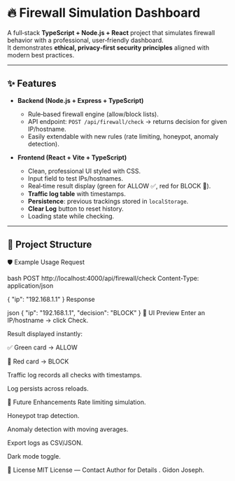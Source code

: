# 🔥 Firewall Simulation Dashboard

A full‑stack **TypeScript + Node.js + React** project that simulates firewall behavior with a professional, user‑friendly dashboard.  
It demonstrates **ethical, privacy‑first security principles** aligned with modern best practices.

---

## ✨ Features

- **Backend (Node.js + Express + TypeScript)**
  - Rule‑based firewall engine (allow/block lists).
  - API endpoint: `POST /api/firewall/check` → returns decision for given IP/hostname.
  - Easily extendable with new rules (rate limiting, honeypot, anomaly detection).

- **Frontend (React + Vite + TypeScript)**
  - Clean, professional UI styled with CSS.
  - Input field to test IPs/hostnames.
  - Real‑time result display (green for ALLOW ✅, red for BLOCK 🚫).
  - **Traffic log table** with timestamps.
  - **Persistence**: previous trackings stored in `localStorage`.
  - **Clear Log** button to reset history.
  - Loading state while checking.

---

## 📂 Project Structure

🛡️ Example Usage
Request

bash
POST http://localhost:4000/api/firewall/check
Content-Type: application/json

{ "ip": "192.168.1.1" }
Response

json
{ "ip": "192.168.1.1", "decision": "BLOCK" }
🎨 UI Preview
Enter an IP/hostname → click Check.

Result displayed instantly:

✅ Green card → ALLOW

🚫 Red card → BLOCK

Traffic log records all checks with timestamps.

Log persists across reloads.

🔮 Future Enhancements
Rate limiting simulation.

Honeypot trap detection.

Anomaly detection with moving averages.

Export logs as CSV/JSON.

Dark mode toggle.

📜 License
MIT License — Contact Author for Details . Gidon Joseph.

